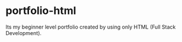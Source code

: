# portfolio-html
Its my beginner level portfolio created by using only HTML (Full Stack Development).
